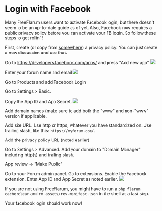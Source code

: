 # Login with Facebook

Many FreeFlarum users want to activate Facebook login, but there doesn't seem to be an up-to-date guide as of yet. Also, Facebook now requires a public privacy policy before you can activate your FB login. So follow these steps to get rollin' !

First, create (or copy from [somewhere](https://www.freeprivacypolicy.com)) a privacy policy. You can just create a new discussion and use that. 

Go to https://developers.facebook.com/apps/ and press "Add new app" 
![](https://buq.eu/screenshots/36YmfNasBAtE6VOjwfQEPvje.png)
 
Enter your forum name and email
![](https://buq.eu/screenshots/B8nsDarneuainy6pRVmeC6Fo.png)

Go to Products and add Facebook Login

Go to Settings > Basic. 

Copy the App ID and App Secret.
![](https://buq.eu/screenshots/vsMYx1tB2t6js3WIxOvlvFAy.png)

Add domain names (make sure to add both the "www" and non-"www" version if applicable.

Add site URL. Use http or https, whatever you have standardized on. Use trailing slash, like this: `https://myforum.com/`.

Add the privacy policy URL (noted earlier)

Go to Settings > Advanced. Add your domain to "Domain Manager" including http(s) and trailing slash. 

App review -> "Make Public"

Go to your Forum admin panel. Go to extensions. Enable the Facebook extension. Enter App ID and App Secret as noted earlier.
![](https://buq.eu/screenshots/n690ud4VBGZF4IBlZScaNKvq.png)

If you are not using FreeFlarum, you might have to run a `php flarum cache:clear` and `rm assets/rev-manifest.json` in the shell as a last step.

Your facebook login should work now!

